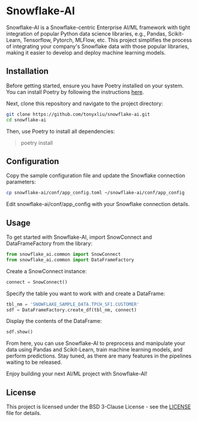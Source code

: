 Snowflake-AI
=======

Snowflake-AI is a Snowflake-centric Enterprise AI/ML framework with tight integration of popular Python data science libraries, e.g., Pandas, Scikit-Learn, Tensorflow, Pytorch, MLFlow, etc. This project simplifies the process of integrating your company's Snowflake data with those popular libraries, making it easier to develop and deploy machine learning models.

Installation
------
Before getting started, ensure you have Poetry installed on your system. You can install Poetry by following the instructions [here](https://python-poetry.org/docs/).

Next, clone this repository and navigate to the project directory:

```bash
git clone https://github.com/tonyxliu/snowflake-ai.git
cd snowflake-ai
```

Then, use Poetry to install all dependencies:

> poetry install

Configuration
-------
Copy the sample configuration file and update the Snowflake connection parameters:

```bash
cp snowflake-ai/conf/app_config.toml ~/snowflake-ai/conf/app_config
```

Edit snowflake-ai/conf/app_config with your Snowflake connection details.

Usage
------
To get started with Snowflake-AI, import SnowConnect and DataFrameFactory from the library:

```python
from snowflake_ai.common import SnowConnect
from snowflake_ai.common import DataFrameFactory
```
Create a SnowConnect instance:

```python
connect = SnowConnect()
```

Specify the table you want to work with and create a DataFrame:

```python
tbl_nm = 'SNOWFLAKE_SAMPLE_DATA.TPCH_SF1.CUSTOMER'
sdf = DataFrameFactory.create_df(tbl_nm, connect)
```

Display the contents of the DataFrame:

```python
sdf.show()
```

From here, you can use Snowflake-AI to preprocess and manipulate your data using Pandas and Scikit-Learn, train machine learning models, and perform predictions. Stay tuned, as there are many features in the pipelines waiting to be released.

Enjoy building your next AI/ML project with Snowflake-AI!

License
------
This project is licensed under the BSD 3-Clause License - see the [LICENSE](https://github.com/tonyxliu/blob/master/snowflake-ai/LICENSE) file for details.